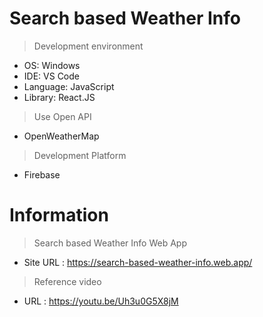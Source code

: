 # Search based Weather Info

> Development environment

- OS: Windows
- IDE: VS Code
- Language: JavaScript
- Library: React.JS

> Use Open API

- OpenWeatherMap

> Development Platform

- Firebase

# Information
 > Search based Weather Info Web App
  - Site URL : https://search-based-weather-info.web.app/
 >  Reference video
  - URL : https://youtu.be/Uh3u0G5X8jM
 

